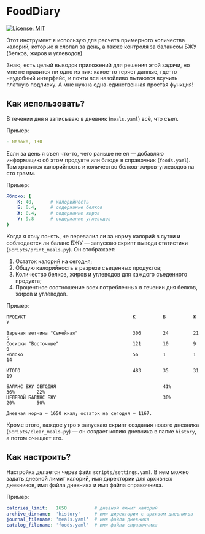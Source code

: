 # FoodDiary

[![License: MIT](https://img.shields.io/badge/License-MIT-yellow.svg)](https://opensource.org/licenses/MIT)

Этот инструмент я использую для расчета примерного количества калорий, которые я слопал за день, а также контроля за балансом БЖУ (белков, жиров и углеводов)

Знаю, есть целый выводок приложений для решения этой задачи, но мне не нравится ни одно из них: какое-то теряет данные, где-то неудобный интерфейс, и почти все назойливо пытаются всучить платную подписку. А мне нужна одна-единственная простая функция!

## Как использовать? 

В течении дня я записываю в дневник (`meals.yaml`) всё, что съел.

Пример:

```yaml
- Яблоко, 130
```

Если за день я съел что-то, чего раньше не ел — добавляю информацию об этом продукте или блюде в справочник (`foods.yaml`). Там хранится калорийность и количество белков-жиров-углеводов на сто грамм.

Пример:

```yaml
Яблоко: {
    К: 40,      # калорийность
    Б: 0.4,     # содержание белков
    Ж: 0.4,     # содержание жиров
    У: 9.8      # содержание углеводов
}
```

Когда я хочу понять, не перевалил ли за норму калорий в сутки и соблюдается ли баланс БЖУ — запускаю скрипт вывода статистики (`scripts/print_meals.py`). Он отображает:

1. Остаток калорий на сегодня;
2. Общую калорийность в разрезе съеденных продуктов;
3. Количество белков, жиров и углеводов для каждого съеденного продукта;
4. Процентное соотношение всех потребленных в течении дня белков, жиров и углеводов.

Пример:

```
ПРОДУКТ                                       К          Б          Ж          У         

Вареная ветчина "Семейная"                    306        24         21         5         
Сосиски "Восточные"                           121        10         9          0         
Яблоко                                        56         1          1          14        

ИТОГО                                         483        35         31         19        

БАЛАНС БЖУ СЕГОДНЯ                                       41%        36%        22%       
ЦЕЛЕВОЙ БАЛАНС БЖУ                                       30%        20%        50%       

Дневная норма — 1650 ккал; остаток на сегодня — 1167.
```

Кроме этого, каждое утро я запускаю скрипт создания нового дневника (`scripts/clear_meals.py`) — он создает копию дневника в папке `history`, а потом очищает его.

## Как настроить? 

Настройка делается через файл `scripts/settings.yaml`. В нем можно задать дневной лимит калорий, имя директории для архивных дневников, имя файла дневника и имя файла справочника.

Пример:

```yaml
calories_limit:   1650          # дневной лимит калорий
archive_dirname:  'history'     # имя директории с архивом дневников
journal_filename: 'meals.yaml'  # имя файла дневника
catalog_filename: 'foods.yaml'  # имя файла справочника
```